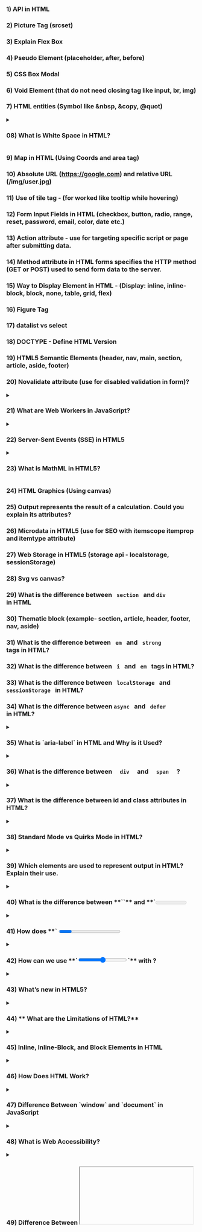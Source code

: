 ### 1) API in HTML
### 2) Picture Tag  (srcset)
### 3) Explain Flex Box
### 4) Pseudo Element (placeholder, after, before) 
### 5) CSS Box Modal
### 6) Void Element (that do not need closing tag like input, br, img)
### 7) HTML entities (Symbol like &nbsp, &copy, @quot)
 
<details>
 <summary> <h3> 08) What is White Space in HTML?</h3> </summary> 

**White space** in HTML refers to **spaces, tabs, and new lines** that help structure the code but are usually ignored by the browser when displaying content.

---

### **🛠 Real-Life Example**  
Imagine typing a sentence with multiple spaces like this:
```
Hello       World!
```
The browser will display it as:
```
Hello World!
```
HTML **automatically removes extra spaces** unless we use special methods.

---

### **🔹 How to Preserve White Space?**  

#### **1️⃣ Using `&nbsp;` (Non-Breaking Space)**  
```html
<p>Hello &nbsp;&nbsp;&nbsp; World!</p>
```
✅ Keeps extra spaces between words.

#### **2️⃣ Using `<pre>` Tag**  
```html
<pre>
    This   text  keeps   spaces  and   line breaks.
</pre>
```
✅ Displays text exactly as written.

#### **3️⃣ Using CSS `white-space` Property**  
```css
p {
    white-space: pre;
}
```
✅ Makes spaces and line breaks visible.

---

### **🔹 Where is White Space Handling Used?**  
✔ **Formatting Code Blocks** → Shows code with indentation.  
✔ **Designing Layouts** → Adjusting space between elements.  
✔ **Preventing Text Wrapping** → Keeps words together in a single line.  

---

✅ **Conclusion:** White space helps structure HTML code but is usually ignored unless special techniques are used! 🚀

</details>



### 9) Map in HTML (Using Coords and area tag)
### 10) Absolute URL (https://google.com) and relative URL (/img/user.jpg)
### 11) Use of tile tag - (for worked like tooltip while hovering)
### 12) Form Input Fields in HTML (checkbox, button, radio, range, reset, password, email, color, date etc.)
### 13) Action attribute - use for targeting specific script or page after submitting data. 
### 14) Method attribute in HTML forms specifies the HTTP method (GET or POST) used to send form data to the server.
### 15) Way to Display Element in HTML  - (Display: inline, inline-block, block, none, table, grid, flex)
### 16) Figure Tag
### 17) datalist vs select 
### 18) DOCTYPE - Define HTML Version
### 19) HTML5 Semantic Elements (header, nav, main, section, article, aside, footer)
### 20) Novalidate attribute (use for disabled validation in form)?

<details>
 <summary> <h3> 21) What are Web Workers in JavaScript? </h3> </summary>

**Web Workers** allow JavaScript to run in the **background**, so your webpage doesn’t freeze when doing heavy tasks.

### **🛠 Real-Life Example**
Imagine you are ordering food online. While your order is being prepared (**background process**), you can still browse the menu (**main UI remains responsive**). Web Workers work the same way!

---

### **✅ Why Use Web Workers?**
✔ Prevents the webpage from **freezing**.  
✔ Runs **heavy calculations** in the background.  
✔ Makes web apps **faster & smoother**.  

---

### **🛠 Example: Using Web Workers**  

#### **1️⃣ Create a Web Worker File (`worker.js`)**
```js
// worker.js
self.onmessage = function (event) {
    let result = event.data * 2; // Perform some task
    postMessage(result); // Send result back
};
```

#### **2️⃣ Use the Web Worker in Main Script (`main.js`)**
```js
// main.js
let worker = new Worker("worker.js"); // Create worker

worker.postMessage(5); // Send data to worker

worker.onmessage = function (event) {
    console.log("Result from worker:", event.data); // Output: 10
};
```

---

### **🔹 Real-Life Uses of Web Workers**
✔ **Online Games** → Keeps the game smooth while processing moves in the background.  
✔ **Chat Apps** → Runs notifications & message updates without freezing the app.  
✔ **Data Processing** → Handles large calculations (e.g., encryption, image processing) without slowing the page.  

---

### **❌ Limitations of Web Workers**
- 🚫 **Cannot directly access the DOM** (HTML elements).  
- 🚫 **Not needed for small tasks**, use `setTimeout()` instead.

---

✅ **Conclusion:** Use Web Workers to keep web applications **fast & smooth** when handling **heavy tasks!** 🚀

</details>


<details>
 <summary> <h3>22) Server-Sent Events (SSE) in HTML5 </h3></summary>
 
**Server-Sent Events (SSE)** allow a server to **send updates to the browser automatically** without the browser repeatedly requesting them.

---

### **🛠 Real-Life Example**  
Imagine **live cricket scores** updating on a website without refreshing the page. SSE makes this possible!

---

### **✅ How SSE Works?**  
1️⃣ **Server Sends Data** → The server pushes updates to the browser.  
2️⃣ **Browser Receives Data** → The browser listens and updates the webpage.  

---

### **🛠 Simple Example**  

#### **1️⃣ Create a Server (`server.php`)**  
```php
<?php
header('Content-Type: text/event-stream');
header('Cache-Control: no-cache');

echo "data: " . date('h:i:s A') . "\n\n"; // Send current time
flush();
?>
```

#### **2️⃣ Connect SSE in HTML (`index.html`)**  
```html
<!DOCTYPE html>
<html lang="en">
<head>
    <title>Live Time Update</title>
</head>
<body>
    <h2>Current Time:</h2>
    <p id="time"></p>

    <script>
        let eventSource = new EventSource("server.php");

        eventSource.onmessage = function(event) {
            document.getElementById("time").innerText = event.data;
        };
    </script>
</body>
</html>
```

---

### **🔹 Where is SSE Used?**  
✔ **Live Sports Scores**  
✔ **Real-time Notifications**  
✔ **Stock Market Updates**  
✔ **Live Chat (One-Way Messaging)**  

---

✅ **Conclusion:** SSE is best for real-time updates **without refreshing the page!** 🚀

</details>

<details>
 <summary><h3> 23)  What is MathML in HTML5? </h3></summary>

**MathML (Mathematical Markup Language)** is used to display **mathematical equations** on web pages.

---

### **🛠 Real-Life Example**  
Imagine you are on a **study website** that shows a **math formula** like:  
✅ **Quadratic Formula:**  
\[
x = \frac{-b \pm \sqrt{b^2 - 4ac}}{2a}
\]
This can be written in **MathML** inside an HTML page!  

---

### **🔹 Simple Example: Writing a Math Formula**  
```html
<!DOCTYPE html>
<html lang="en">
<head>
    <title>MathML Example</title>
</head>
<body>
    <h2>Quadratic Formula</h2>
    <math>
        <mi>x</mi>
        <mo>=</mo>
        <mfrac>
            <mrow>
                <mo>-</mo>
                <mi>b</mi>
                <mo>&#xB1;</mo>
                <msqrt>
                    <msup><mi>b</mi><mn>2</mn></msup>
                    <mo>-</mo>
                    <mn>4</mn><mi>a</mi><mi>c</mi>
                </msqrt>
            </mrow>
            <mrow>
                <mn>2</mn><mi>a</mi>
            </mrow>
        </mfrac>
    </math>
</body>
</html>
```

---

### **🔹 Where is MathML Used?**  
✔ **Online Education Websites** → To show math formulas easily.  
✔ **Scientific Articles** → Used in research papers.  
✔ **Engineering & Finance Websites** → For complex calculations.  

---

✅ **Conclusion:** MathML helps display **math formulas in web pages** just like text! 🚀
</details>

### 24) HTML Graphics (Using canvas)
### 25) Output represents the result of a calculation. Could you explain its attributes?
### 26) Microdata in HTML5  (use for SEO with itemscope  itemprop and itemtype attribute)
### 27) Web Storage in HTML5 (storage api - localstorage, sessionStorage)
### 28) Svg vs canvas?
### 29) What is the difference between <code> section </code> and <code>div </code> in HTML
### 30) Thematic block (example- section, article, header, footer, nav, aside)
### 31) What is the difference between <code> em </code> and <code> strong </code> tags in HTML?
### 32) What is the difference between <code> i </code> and <code> em </code> tags in HTML?
### 33) What is the difference between <code> localStorage </code> and <code>sessionStorage </code> in HTML?
### 34) What is the difference between <code>async </code> and <code> defer </code> in HTML?

<details>
 <summary> <h3> 35)  What is `aria-label` in HTML and Why is it Used? </h3> </summary>

`aria-label` is an **ARIA (Accessible Rich Internet Applications) attribute** that provides a text description for screen readers when an element does not have visible text. It improves accessibility by making web content more readable for visually impaired users.

### **📌 When to Use `aria-label`?**
- **Icons Without Text**: Buttons or links with only icons.
- **Buttons Without Text**: If a button lacks a visible label.
- **Hidden Labels**: Input fields or elements without a visible `<label>`.

### **🔹 Example 1: Icon Button Without Text**
```html
<button aria-label="Close">
  <img src="close-icon.png" alt="">
</button>
```
✅ Helps screen readers understand the purpose of the button.

### **🔹 Example 2: Search Icon Without Text**
```html
<button aria-label="Search">
  <i class="fa fa-search"></i>
</button>
```
✅ Allows screen readers to identify the button as a **Search** button.

### **🔹 Example 3: Input Field Without a Label**
```html
<input type="text" aria-label="Enter your email" placeholder="Email">
```
✅ Provides an accessible label for screen reader users.

### **✅ Benefits of `aria-label`**
- Enhances **accessibility** for visually impaired users.
- Provides **clear meaning** when a visible label is missing.
- Helps with **SEO and usability**.

**🔹 Best Practice:** Use a visible `<label>` whenever possible. Use `aria-label` only when a visible label is not feasible.
</details>



<details>
 <summary> <h3> 36) What is the difference between  <code>  div  </code> and <code>  span  </code> ? </h3> </summary>
  <small>
  <strong>  div (block level element) </strong>  - example -  p, h, div, section, article, footer, header, 

  <strong>  span (inline  element) </strong> - example - span, a, table, img, ul, form, 
  </small> 
</details>


<details>
 <summary> <h3> 37)   What is the difference between id and class attributes in HTML? </h3> </summary>
  <small>
  <strong>  id (Identifier): </strong>  A unique identifier for a single HTML element. It must be unique within the page.
  <strong>  class   (Class Name):  </strong> Used to apply styles to multiple elements that share the same class.
  </small> 
</details>



<details>
 <summary> <h3>38) Standard Mode vs Quirks Mode in HTML? </h3></summary>
**🔹 Standard Mode** → The browser follows **modern HTML & CSS rules** correctly.  
**🔹 Quirks Mode** → The browser behaves like **older versions** (before HTML5), causing inconsistencies.  

---

### **🛠 Real-Life Example**  
Imagine you are designing a webpage:  

✅ **Standard Mode:** The page looks the **same** in all modern browsers.  
❌ **Quirks Mode:** The page looks **different** because the browser tries to mimic old behavior.  

---

### **✅ How to Enable Standard Mode?**  
Use the **correct DOCTYPE** at the top of your HTML file:  
```html
<!DOCTYPE html>
<html>
<head>
    <title>Standard Mode Example</title>
</head>
<body>
    <p>This page runs in Standard Mode!</p>
</body>
</html>
```
✅ **With `<!DOCTYPE html>`, the browser uses Standard Mode.**  

---

### **❌ What Triggers Quirks Mode?**  
If **DOCTYPE is missing or incorrect**, the browser may switch to **Quirks Mode** and cause:  
- **Incorrect layouts** (CSS issues).  
- **Inconsistent box models** (padding/margins behave unpredictably).  
- **Font & image size issues** (older rendering methods).  

---

### **🔹 How to Check Mode in a Browser?**  
1️⃣ Open **DevTools (F12)** → **Console** → Type:  
```js
console.log(document.compatMode);
```
✔ If it shows `"CSS1Compat"`, it's **Standard Mode**.  
✔ If it shows `"BackCompat"`, it's **Quirks Mode**.  

---

### **✅ Conclusion**  
🔹 Always use `<!DOCTYPE html>` to ensure **modern, predictable** webpage rendering! 🚀
</details>



<details>
 <summary> <h3>39)  Which elements are used to represent output in HTML? Explain their use. </h3></summary>
 <small> ✅ Answer:
In HTML, there are 4 main output elements:
**` <output> `** – Used to display the result of a calculation.
**` <progress> `** – Shows task completion percentage.
**` <meter> `**  – Represents a value within a range (e.g., battery level).
**` <input type="range"> `** – Allows users to select a value using a slider.
</small>
</details> 
 


<details>
 <summary> <h3> 40) What is the difference between **`<output>`** and **`<meter>`**? </h3></summary>
  <small>
 ✅ Answer:
  
**`<output>`** – Yeh kisi calculation ka final result show karta hai, jaise ki sum ya average.
**`<meter>`** – Yeh ek value ko predefined range ke according graphically represent karta hai, jaise battery level ya CPU usage.
Example:
  
 ```
<label>Sum:</label>
<output>50</output>

<label>Battery Level:</label>
<meter value="0.8" min="0" max="1"></meter>
```
Yahan <output> ek static result show kar raha hai.
<meter> ek visual indicator provide kar raha hai jo value ke range ko dikhata hai.

</small>
</details> 


<details>
 <summary> <h3> 41)  How does **` <progress> `** work in HTML? Give an example. </h3> </summary>
  <small>
   <progress> element kisi task ka completion status show karta hai. Yeh mainly loading bars ya file upload progress dikhane ke liye use hota hai.

```
<label>File Upload Progress:</label>
<progress value="60" max="100"></progress>
```
 
Yeh 60% completed task show karega. Jaise jaise value update hoti hai, progress bar change hota hai.
  </small>
</details>



 <details>
<summary> <h3> 42) How can we use **`<input type="range">`** with <output>? </h3> </summary>
<small>
✅ Answer:
  
**`<input type="range">`** ek slider provide karta hai jo numeric values ko select karne ke liye use hota hai. Isko <output> ke saath link karke real-time value display kar sakte hain.
  
  ```
 <label>Volume:</label>
<input type="range" min="0" max="100" value="50" oninput="result.value=this.value">
<output id="result">50</output>
```
</small>
 </details>
 

 <details>
  <summary> <h3> 43) What’s new in HTML5? </h3></summary>
  <small>
   HTML5 introduced several new features to enhance web development. Some of the key improvements are:

#### **1. New Semantic Elements**
- `<header>` – Defines the header section of a page.
- `<footer>` – Represents the footer section.
- `<article>` – Contains independent, self-contained content.
- `<section>` – Groups related content together.
- `<aside>` – Used for side content like ads or sidebars.
- `<nav>` – Defines navigation links.
- `<figure>` & `<figcaption>` – Used for images with captions.

#### **2. Improved Forms & Input Types**
- **New Input Types:** `email`, `url`, `date`, `time`, `number`, `range`, `search`, `tel`, `color`.
- **New Attributes:** `placeholder`, `autofocus`, `required`, `pattern`, `autocomplete`, `formnovalidate`.
- **Datalist Support:** `<datalist>` provides input suggestions.
- **Output Element:** `<output>` is used for displaying calculation results.

#### **3. Enhanced Multimedia Support**
- `<audio>` – Embeds audio files directly.
- `<video>` – Allows video playback without Flash.
- `<track>` – Adds subtitles or captions.
- `<source>` – Supports multiple media formats for compatibility.

#### **4. Advanced Graphics & Animations**
- `<canvas>` – Used for drawing graphics and animations using JavaScript.
- **SVG (Scalable Vector Graphics)** – Defines vector-based graphics that scale without losing quality.
- **WebGL** – Enables 3D graphics rendering.

#### **5. New JavaScript APIs**
- **Geolocation API** – Retrieves the user's location.
- **Web Storage API (LocalStorage & SessionStorage)** – Stores data in the browser without cookies.
- **Drag & Drop API** – Enables drag-and-drop functionality.
- **WebSockets** – Allows real-time communication between client and server.
- **Web Workers** – Runs background scripts without blocking the main thread.
- **Fetch API** – Provides a modern way to make HTTP requests (replacing AJAX).

#### **6. Mobile-Friendly Features**
- **Viewport Meta Tag** – Helps create responsive designs for different screen sizes.
- **Touch Event API** – Detects touch gestures for mobile interaction.
- **Responsive Image Support** – Uses `<picture>` and `srcset` to load different images based on screen size. 
  </small>
 </details>



 <details>
  <summary> <h3> 44) ** What are the Limitations of HTML?** </h3> </summary>

HTML ek **markup language** hai jo **webpages ka structure** define karti hai, **lekin isme kuch limitations** hain. Chalo inhe samajhte hain:

---

### **🔹 1. No Dynamic Functionality**  
❌ HTML **sirf static** hota hai, iska matlab yeh **user interaction** (like button click pe action) nahi handle kar sakta.  
✅ **Solution:** JavaScript use karo taaki webpage interactive ho sake.  

---

### **🔹 2. No Database Connectivity**  
❌ HTML **database se direct connect nahi** ho sakta, yani yeh **data store ya fetch** nahi kar sakta.  
✅ **Solution:** PHP, Node.js jese **backend languages** ka use karo.  

---

### **🔹 3. Limited Styling Options**  
❌ HTML sirf **page ka structure** banata hai, **design aur styling** ke liye zyada options nahi deta.  
✅ **Solution:** CSS ka use karo taaki page **achha dikh sake**.  

---

### **🔹 4. Not Secure**  
❌ HTML code **sabko easily visible** hota hai aur koi **security features** nahi provide karta.  
✅ **Solution:** HTTPS, authentication aur secure backend coding ka use karo.  

---

### **🔹 5. No Logic or Conditions**  
❌ HTML me **if-else conditions, loops ya calculations** nahi likh sakte.  
✅ **Solution:** JavaScript ya backend programming languages ka use karo.  

---

### **🔹 6. Responsive Design Issues**  
❌ Basic HTML me **automatically screen sizes adjust nahi hoti**.  
✅ **Solution:** CSS media queries aur Bootstrap jese frameworks use karo.  

---

### **✅ Conclusion**  
**HTML akela ek complete website nahi bana sakta!** Iske saath **CSS, JavaScript aur backend** languages ki zaroorat hoti hai taaki ek **fully functional website** ban sake. 🚀

 </details>
 




<details>
  <summary> <h3> 45)  Inline, Inline-Block, and Block Elements in HTML </h3></summary>
 
HTML has **three main display types**:
1. **Inline** → Stays in the same line, does not start a new line.
2. **Inline-Block** → Stays in the same line but allows width & height adjustments.
3. **Block** → Takes up the full width and starts on a new line.

---

  🔹 **2. Inline Elements**
  
  ✅ Takes only as much space as needed.
  ✅ Does **not** start a new line.
  ❌ Cannot change height & width.
  
  #### **✅ Example:**  
  ```html
  <p>This is <span style="background-color: yellow;">inline</span> text.</p>
  ```
  ✔ `span` is an **inline element**, so the next text stays on the same line.
  
  #### **✅ Common Inline Elements:**  
  `<a>, <span>, <strong>, <em>, <label>, <img>`  

  🔹 **2. Inline-Block Elements**
  
  ✅ Stays in the same line like inline elements.
  ✅ Allows setting **width & height**.
  
  #### **✅ Example:**  
  ```html
  <span style="display: inline-block; width: 100px; height: 50px; background-color: lightblue;">Inline-Block</span>
  ```
  ✔ Now, `span` is **inline-block**, so width & height will work.
  
  #### **✅ Common Inline-Block Elements:**  
  `<input>, <button>` (by default), or any element with `display: inline-block;`
 
  🔹 **3. Block Elements** 
  
  ✅ Always starts **on a new line**.
  ✅ Takes up **full width**.
  ✅ Allows height & width changes.
  
  #### **✅ Example:**  
  ```html
  <div style="background-color: lightgreen; width: 200px; height: 50px;">Block Element</div>
  ```
  ✔ `div` is a **block element**, so it takes the full width and moves the next element to a new line.
  
  #### **✅ Common Block Elements:**  
  `<div>, <p>, <h1> - <h6>, <section>, <article>, <form>`  


  ### **✅ Conclusion**
✔ **Inline** → Only takes necessary space, stays in the same line.
✔ **Inline-Block** → Stays in the same line but allows width & height adjustments.
✔ **Block** → Takes full width and starts on a new line.

**Use the right element type for better webpage design! 🚀**

</details>

 

<details>
 <summary> <h3> 46)  How Does HTML Work? </h3></summary>
  ❌ **No, HTML Does Not Need a Compiler!**
  
  HTML is a **markup language**, **not** a programming language. It does **not** need a compiler like C, Java, or Python. Instead, **browsers directly read and render** HTML.
 🔹 **How Does HTML Work?** 
  
  1️⃣ **You write HTML code** in a `.html` file.  
  2️⃣ **A web browser (like Chrome, Firefox)** reads the file.  
  3️⃣ **The browser interprets** the HTML and displays the web page.  

  #### ✅ **Example:**
  ```html
  <!DOCTYPE html>
  <html>
  <head>
      <title>My Web Page</title>
  </head>
  <body>
      <h1>Hello, World!</h1>
  </body>
  </html>
  ```
  ✔ You just **open this file in a browser**, and it works—**no compilation needed!**
 
  <summary>🔹 **Why No Compiler?**</summary>
  
  ✔ **HTML is interpreted** by browsers, not compiled.  
  ✔ **It is not a programming language**, so it doesn't create executable files.  
  ✔ **Changes are instantly visible**—just refresh the page!  

  
### **✅ Conclusion**
🚀 **HTML does not require a compiler** because browsers **directly interpret** and display it. Just write, save, and open in a browser! 🎉
</details>





<details>
 <summary> <h3> 47)  Difference Between `window` and `document` in JavaScript </h3></summary>
  🔹 **What is `window`?**
  
  ✅ `window` is the **global object** that represents the browser window.  
  ✅ It includes **everything** related to the browser (like history, location, and alerts).  
  
  #### ✅ **Example:**
  ```javascript
  console.log(window.innerWidth); // Gets the browser window width
  window.alert("Hello!"); // Shows an alert pop-up
  ```
  ✔ `window.innerWidth` gives the width of the browser window.  
  ✔ `window.alert()` shows an alert box.

  
 🔹 **What is `document`?** 
  
  ✅ `document` represents the **web page content (HTML & CSS)** inside the browser.  
  ✅ It allows access to **HTML elements** like `<div>`, `<p>`, etc.  
  
  #### ✅ **Example:**
  ```javascript
  console.log(document.title); // Gets the title of the page
  document.body.style.backgroundColor = "lightblue"; // Changes background color
  ```
  ✔ `document.title` gets the webpage title.  
  ✔ `document.body.style.backgroundColor` changes the background color.
  
 🔹 **Key Differences** 
  
  | Feature      | `window` | `document` |
  |-------------|---------|------------|
  | Represents  | Browser window | Web page (HTML) |
  | Includes    | Browser properties like history, location, alert | HTML elements (DOM) |
  | Example    | `window.innerWidth` (window size) | `document.getElementById()` (selects an element) |
  | Usage      | Works with the whole browser | Works with webpage content |

  ### **✅ Conclusion**
✔ `window` → Represents the **browser window** (history, alert, location).  
✔ `document` → Represents the **web page content** (HTML elements).  

🚀 **Use `window` for browser-related tasks and `document` for webpage manipulation!**
</details>


 <details>
  <summary> <h3> 48) What is Web Accessibility? </h3> </summary>
  <small>
   
 
**Web Accessibility means making websites usable for everyone, including people with disabilities.** The goal is to ensure that everyone can **access web content** without difficulties.
  🔹 **Why is Web Accessibility Important?** 
  
  ✅ **Helps disabled users** (like blind, deaf, or people with motor disabilities) access websites.  
  ✅ **Improves SEO** since accessible sites are easier for search engines to understand.  
  ✅ **Legal compliance** – Many countries have laws requiring web accessibility (like ADA in the USA).  
  ✅ **Enhances User Experience (UX)** for everyone.  

  
 🔹 **How to Improve Web Accessibility?** 
  
  **1️⃣ Alt Text for Images:**  
   - Adding `alt="image description"` helps **screen readers** describe images for blind users.  
   - **Example:**  
     ```html
     <img src="photo.jpg" alt="A beautiful sunset over the ocean">
     ```

  **2️⃣ Keyboard Navigation:**  
   - Every functionality should work **without a mouse**, using only the keyboard (Tab, Enter).  
   - **Example:**  
     ```html
     <button tabindex="0">Click Me</button>
     ```

  **3️⃣ ARIA (Accessible Rich Internet Applications):**  
   - Provides extra information for **screen readers** to improve accessibility.  
   - **Example:**  
     ```html
     <button aria-label="Close Popup">X</button>
     ```

  **4️⃣ High Contrast Mode:**  
   - Ensures **better visibility** for users with color blindness or weak eyesight.  
   - **Example:**  
     ```css
     body { color: black; background-color: white; }
     ```

  **5️⃣ Captions & Transcripts for Videos:**  
   - Provides text alternatives for **deaf users** who cannot hear the audio.  
   - **Example:**  
     ```html
     <video controls>
       <source src="video.mp4" type="video/mp4">
       <track src="subtitles.vtt" kind="subtitles" srclang="en" label="English">
     </video>
     ```
   
     ### **✅ Conclusion**
      ✔ **Web accessibility is important for everyone** – disabled users, SEO, and better UX.  
      ✔ **Using alt text, keyboard support, ARIA, high contrast, and captions can improve accessibility.**  
      ✔ **An accessible website provides a better experience for all! 🚀**
     
     </small>
</details> 




<details>
 <summary> <h3> 49) Difference Between <code><iframe></code> and  <code>< embed > </code> in HTML  </h3> </summary>
 <small>

### 🔹 `<iframe>` (Inline Frame)
- **Purpose**: Used to embed another **HTML page or external website** into the current page.
- **Full document embedding**.
- Can show content like web pages, maps, YouTube, etc.

#### ✅ Example:
```html
<iframe src="https://www.example.com" width="600" height="400"></iframe>
```

#### 🧠 Features:
- Can be styled using CSS.
- Can include scrollbars.
- You can interact with the embedded content (via JavaScript, `postMessage`, etc.).

---

### 🔹 `<embed>`
- **Purpose**: Used to embed **external content** like **PDFs, videos, or flash files** (non-HTML content).
- More suitable for **media files or plugins**.

#### ✅ Example:
```html
<embed src="file.pdf" width="600" height="400" type="application/pdf">
```

#### 🧠 Features:
- Minimal customization.
- Lightweight for static content.
- Doesn't support complex interactions like `<iframe>`.

---

### ✅ Summary Table
| Feature        | `<iframe>`                     | `<embed>`                          |
|----------------|--------------------------------|------------------------------------|
| Content Type   | Entire webpage or HTML content| Media files (PDF, videos, etc.)    |
| Interaction    | High (JS, messages, etc.)     | Low                                |
| Use Case       | Embed web apps/sites           | Show documents, media              |
| Customization  | CSS styling, scroll, JS access| Limited                            |

---

### ✅ Conclusion
Use `<iframe>` when you need to embed **interactive webpages**.  
Use `<embed>` when showing **non-interactive media files** like **PDFs or videos**. 🚀
 </small>
</details>






<details>
 <summary> <h3> 51) noscript tag use in html  </h3> </summary>

 

### Use of `<noscript>` Tag in HTML

The `<noscript>` tag in HTML is used to define content that will be displayed **only if the user’s browser does not support JavaScript or if JavaScript is disabled**.

---

#### Key points about `<noscript>` tag:

- **Purpose:** Show alternative content or messages when JavaScript is not available.
- **Usage:** Inside `<body>`, anywhere you want fallback content.
- **Typical uses:**  
  - Inform users to enable JavaScript for better experience.  
  - Provide alternative navigation or content that works without JavaScript.

---

#### Example:

```html
<noscript>
  <p>Please enable JavaScript to use this website properly.</p>
</noscript>
```
</details>









<details>
 <summary> <h3> 50)  HTML <code> template </code>   Tag - Easy Definition & Use </h3> </summary>
 <small>
## **Definition**
The `<template>` tag in HTML is a special container that holds HTML content but does not render it until JavaScript is used to insert it into the DOM.

#### **Why Use `<template>`?**
- Improves performance by reducing unnecessary re-renders.
- Allows reusable HTML structures.
- Content inside `<template>` is ignored by the browser until needed.

#### **Example Usage**

```html
<template id="myTemplate">
    <p>This is a hidden template!</p>
</template>

<button onclick="showTemplate()">Show Template</button>
<div id="container"></div>

<script>
    function showTemplate() {
        let template = document.getElementById("myTemplate");
        let clone = template.content.cloneNode(true);
        document.getElementById("container").appendChild(clone);
    }
</script>
```

#### **Key Features**
- **Not Rendered Initially:** Content inside `<template>` is not displayed until JavaScript activates it.
- **Reusable:** One template can be used multiple times without repeating the HTML code.
- **Efficient DOM Manipulation:** Helps optimize performance by reducing direct modifications to the DOM.

#### **Use Cases**
- Dynamically adding elements (e.g., Todo lists, Shopping cart items).
- Creating reusable components in vanilla JavaScript.
- Loading HTML content only when needed for better performance.

 </small>
</details>

### 51) Explain and use inert attribute. When will you use it?

### 52) Create a semantic and accessible collapsible FAQ section using HTML only.

### 53) How do you prevent screen reader from reading decorative images?

 

### 54) What is a Canonical Tag in HTML and why is it important for SEO?
 
A **canonical tag** (`<link rel="canonical">`) is an HTML element placed in the `<head>` section of a webpage. It is used to tell search engines which version of a page is the **preferred ("canonical") version** when there are **multiple pages with similar or duplicate content**.

It helps to:
- Avoid **duplicate content issues**
- **Consolidate SEO ranking signals** to a single URL
- Improve **crawl efficiency** for search engines

---

## 🛠️ Syntax

```html
<link rel="canonical" href="https://example.com/main-page/" />
```

### 55) ✅ Open Graph (OG) Tags

### 🔹 What are OG Tags?

Open Graph (OG) tags are HTML `<meta>` tags that control how your webpage appears when shared on social media platforms like Facebook, LinkedIn, etc.

They allow you to define:
- Title
- Description
- Image
- URL
- Content type

---

### 🧩 Basic Syntax

```html
<meta property="og:title" content="Your Page Title" />
<meta property="og:description" content="Short summary of your page" />
<meta property="og:image" content="https://example.com/image.jpg" />
<meta property="og:url" content="https://example.com/page" />
<meta property="og:type" content="website" />
<meta property="og:site_name" content="Your Website Name" />

## 🔀 Canonical vs Open Graph Tags

| Feature         | Canonical Tag                                      | Open Graph Tag                                         |
|-----------------|----------------------------------------------------|--------------------------------------------------------|
| **Purpose**     | Avoid duplicate content (SEO)                      | Improve link previews on social platforms              |
| **Format**      | `<link rel="canonical" href="...">`               | `<meta property="og:*" content="...">`                |
| **Target**      | Search engines (Google, Bing, etc.)                | Social media platforms (Facebook, LinkedIn, etc.)      |
| **Key Use**     | Point to the main/original version of the content  | Customize how your content appears when shared         |
| **Location**    | Inside `<head>`                                    | Inside `<head>`                                        |
| **Affects**     | SEO indexing, duplicate content handling           | Visual representation, engagement on shares            |
| **Example Tool**| Google Search Console                              | Facebook Sharing Debugger, LinkedIn Post Inspector     |

---

### ✅ Summary:

- **Canonical Tags** are used to tell search engines the **preferred version** of a page to avoid SEO penalties from duplicate content.
- **Open Graph Tags** are used to control how your web page **looks when shared** on social media, like the image, title, and description shown in the preview.
```



### 56) 🌍 Hreflang Tag in SEO

### 📝 Summary

| Feature      | Hreflang Tag                           |
|--------------|--------------------------------------|
| Used For     | Language & region targeting           |
| Placed In   | `<head>` tag or HTTP header           |
| SEO Impact   | Avoids duplicate content, improves targeting |
| Works With   | Google, Yandex (not supported by Bing, Yahoo) |

---

### ❓ What is the Hreflang Tag?

The `hreflang` tag is an HTML attribute used to tell search engines **what language and geographical target** your webpage is intended for. It's useful when you have **multiple versions of a page** for different languages or regions.

---

### ✅ Why is it Important?

- Helps **Google serve the correct version** of a page to users based on their location/language.
- Avoids **duplicate content issues** across translated/localized versions of the same page.
- Improves **user experience** by showing content in the user's preferred language.

---

### 🧩 Syntax

```html
<link rel="alternate" hreflang="x" href="url" />

<link rel="alternate" hreflang="en" href="https://example.com/en/" />
<link rel="alternate" hreflang="fr" href="https://example.com/fr/" />
<link rel="alternate" hreflang="es" href="https://example.com/es/" />

```


